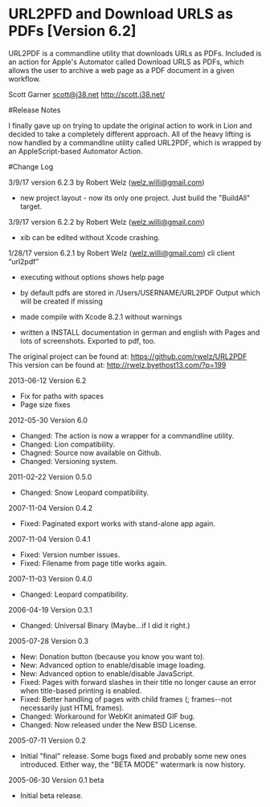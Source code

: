 URL2PFD and Download URLS as PDFs [Version 6.2]
===============================================

URL2PDF is a commandline utility that downloads URLs as PDFs. Included is an action for Apple's Automator called Download URLS as PDFs, which allows the user to archive a web page as a PDF document in a given workflow.

Scott Garner
scott@j38.net
http://scott.j38.net/

#Release Notes

I finally gave up on trying to update the original action to work in Lion and decided to take a completely different approach. All of the heavy lifting is now handled by a commandline utility called URL2PDF, which is wrapped by an AppleScript-based Automator Action. 

#Change Log

3/9/17 version 6.2.3 by Robert Welz (welz.willi@gmail.com)
- new project layout - now its only one project. Just build the "BuildAll" target.

3/9/17 version 6.2.2 by Robert Welz (welz.willi@gmail.com)
- xib can be edited without Xcode crashing.

1/28/17 version 6.2.1 by Robert Welz (welz.willi@gmail.com)
cli client “url2pdf”
- executing without options shows help page
- by default pdfs are stored in /Users/USERNAME/URL2PDF Output
which will be created if missing
- made compile with Xcode 8.2.1 without warnings

- written a INSTALL documentation in german and english with Pages and lots of screenshots. Exported to pdf, too.

The original project can be found at: https://github.com/rwelz/URL2PDF
This version can be found at: http://rwelz.byethost13.com/?p=199

2013-06-12 Version 6.2

- Fix for paths with spaces
- Page size fixes

2012-05-30 Version 6.0

- Changed: The action is now a wrapper for a commandline utility.
- Changed: Lion compatibility.
- Chagned: Source now available on Github.
- Changed: Versioning system.

2011-02-22 Version 0.5.0

- Changed:  Snow Leopard compatibility.

2007-11-04 Version 0.4.2

- Fixed: Paginated export works with stand-alone app again.

2007-11-04 Version 0.4.1

- Fixed: Version number issues.
- Fixed: Filename from page title works again.

2007-11-03 Version 0.4.0

- Changed:  Leopard compatibility.
	
2006-04-19 Version 0.3.1

- Changed:  Universal Binary (Maybe...if I did it right.)

2005-07-28 Version 0.3

- New:  Donation button (because you know you want to).
- New:  Advanced option to enable/disable image loading.
- New:  Advanced option to enable/disable JavaScript.
- Fixed:  Pages with forward slashes in their title no longer cause an error when title-based printing is enabled.
- Fixed:  Better handling of pages with child frames (; frames--not necessarily just HTML frames).
- Changed:  Workaround for WebKit animated GIF bug.
- Changed:  Now released under the New BSD License.

2005-07-11 Version 0.2

- Initial "final" release.  Some bugs fixed and probably some new ones introduced.  Either way, the "BETA MODE" watermark is now history.

2005-06-30 Version 0.1 beta

- Initial beta release.
